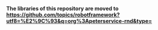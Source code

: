 **The libraries of this repository are moved to https://github.com/topics/robotframework?utf8=%E2%9C%93&q=org%3Apeterservice-rnd&type=**
